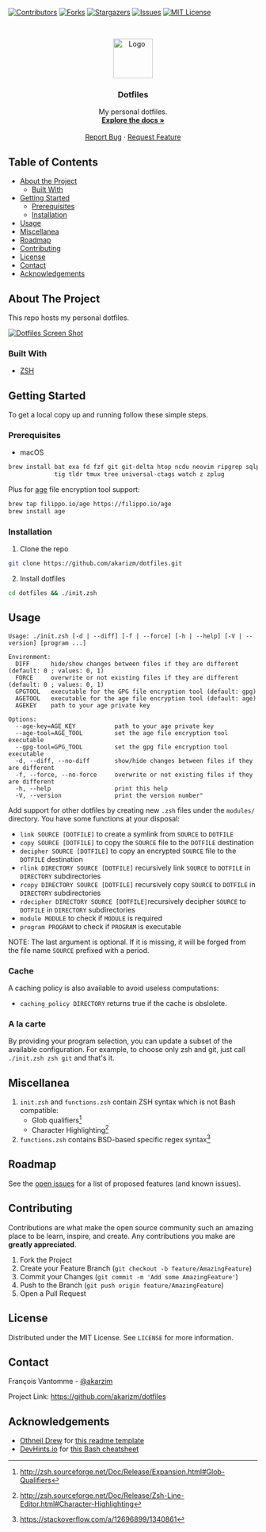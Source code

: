 <!-- PROJECT SHIELDS -->
[![Contributors][contributors-shield]][contributors-url]
[![Forks][forks-shield]][forks-url]
[![Stargazers][stars-shield]][stars-url]
[![Issues][issues-shield]][issues-url]
[![MIT License][license-shield]][license-url]

<!-- PROJECT LOGO -->
<br />
<p align="center">
  <a href="https://github.com/akarizm/dotfiles">
    <img src="images/logo.svg" alt="Logo" width="80" height="80">
  </a>

  <h3 align="center">Dotfiles</h3>

  <p align="center">
    My personal dotfiles.
    <br />
    <a href="https://github.com/akarizm/dotfiles"><strong>Explore the docs »</strong></a>
    <br />
    <br />
    <a href="https://github.com/akarizm/dotfiles/issues">Report Bug</a>
    ·
    <a href="https://github.com/akarizm/dotfiles/issues">Request Feature</a>
  </p>
</p>

<!-- TABLE OF CONTENTS -->
## Table of Contents

* [About the Project](#about-the-project)
  * [Built With](#built-with)
* [Getting Started](#getting-started)
  * [Prerequisites](#prerequisites)
  * [Installation](#installation)
* [Usage](#usage)
* [Miscellanea](#miscellanea)
* [Roadmap](#roadmap)
* [Contributing](#contributing)
* [License](#license)
* [Contact](#contact)
* [Acknowledgements](#acknowledgements)

## About The Project

This repo hosts my personal dotfiles.

[![Dotfiles Screen Shot][screenshot]][screenshot]

### Built With

* [ZSH](http://zsh.sourceforge.net/)

## Getting Started

To get a local copy up and running follow these simple steps.

### Prerequisites

* macOS

```sh
brew install bat exa fd fzf git git-delta htop ncdu neovim ripgrep sqlparse \
             tig tldr tmux tree universal-ctags watch z zplug
```

Plus for [age] file encryption tool support:

```sh
brew tap filippo.io/age https://filippo.io/age
brew install age
```

[age]: https://github.com/FiloSottile/age

### Installation

1. Clone the repo

```sh
git clone https://github.com/akarizm/dotfiles.git
```

2. Install dotfiles

```sh
cd dotfiles && ./init.zsh
```

## Usage

```
Usage: ./init.zsh [-d | --diff] [-f | --force] [-h | --help] [-V | --version] [program ...]

Environment:
  DIFF      hide/show changes between files if they are different (default: 0 ; values: 0, 1)
  FORCE     overwrite or not existing files if they are different (default: 0 ; values: 0, 1)
  GPGTOOL   executable for the GPG file encryption tool (default: gpg)
  AGETOOL   executable for the age file encryption tool (default: age)
  AGEKEY    path to your age private key

Options:
  --age-key=AGE_KEY           path to your age private key
  --age-tool=AGE_TOOL         set the age file encryption tool executable
  --gpg-tool=GPG_TOOL         set the gpg file encryption tool executable
  -d, --diff, --no-diff       show/hide changes between files if they are different
  -f, --force, --no-force     overwrite or not existing files if they are different
  -h, --help                  print this help
  -V, --version               print the version number"
```

Add support for other dotfiles by creating new `.zsh` files under the `modules/`
directory. You have some functions at your disposal:

- `link SOURCE [DOTFILE]` to create a symlink from `SOURCE` to `DOTFILE`
- `copy SOURCE [DOTFILE]` to copy the `SOURCE` file to the `DOTFILE` destination
- `decipher SOURCE [DOTFILE]` to copy an encrypted `SOURCE` file to the `DOTFILE` destination
- `rlink DIRECTORY SOURCE [DOTFILE]` recursively link `SOURCE` to `DOTFILE` in `DIRECTORY` subdirectories
- `rcopy DIRECTORY SOURCE [DOTFILE]` recursively copy `SOURCE` to `DOTFILE` in `DIRECTORY` subdirectories
- `rdecipher DIRECTORY SOURCE [DOTFILE]`recursively decipher `SOURCE` to `DOTFILE` in `DIRECTORY` subdirectories
- `module MODULE` to check if `MODULE` is required
- `program PROGRAM` to check if `PROGRAM` is executable

NOTE: The last argument is optional. If it is missing, it will be forged from
      the file name `SOURCE` prefixed with a period.

### Cache

A caching policy is also available to avoid useless computations:

- `caching_policy DIRECTORY` returns true if the cache is obslolete.

### A la carte

By providing your program selection, you can update a subset of the available
configuration. For example, to choose only zsh and git, just call `./init.zsh
zsh git` and that's it.

## Miscellanea

1. `init.zsh` and `functions.zsh` contain ZSH syntax which is not Bash compatible:
   - Glob qualifiers[^1]
   - Character Highlighting[^2]
1. `functions.zsh` contains BSD-based specific regex syntax[^3]

## Roadmap

See the [open issues](https://github.com/akarizm/dotfiles/issues) for a list of
proposed features (and known issues).

## Contributing

Contributions are what make the open source community such an amazing place to
be learn, inspire, and create. Any contributions you make are **greatly
appreciated**.

1. Fork the Project
2. Create your Feature Branch (`git checkout -b feature/AmazingFeature`)
3. Commit your Changes (`git commit -m 'Add some AmazingFeature'`)
4. Push to the Branch (`git push origin feature/AmazingFeature`)
5. Open a Pull Request

## License

Distributed under the MIT License. See `LICENSE` for more information.

## Contact

François Vantomme - [@akarzim](https://mastodon.host/@akarzim)

Project Link: <https://github.com/akarizm/dotfiles>

## Acknowledgements

* [Othneil Drew][othneildrew] for [this readme template][readme-template]
* [DevHints.io][devhints] for [this Bash cheatsheet][bash]

<!-- footnotes -->
[^1]: http://zsh.sourceforge.net/Doc/Release/Expansion.html#Glob-Qualifiers
[^2]: http://zsh.sourceforge.net/Doc/Release/Zsh-Line-Editor.html#Character-Highlighting
[^3]: https://stackoverflow.com/a/12696899/1340861

<!-- https://www.markdownguide.org/basic-syntax/#reference-style-links -->
[contributors-shield]: https://img.shields.io/github/contributors/akarzim/dotfiles.svg?style=flat-square
[contributors-url]: https://github.com/akarzim/dotfiles/graphs/contributors
[forks-shield]: https://img.shields.io/github/forks/akarzim/dotfiles.svg?style=flat-square
[forks-url]: https://github.com/akarzim/dotfiles/network/members
[stars-shield]: https://img.shields.io/github/stars/akarzim/dotfiles.svg?style=flat-square
[stars-url]: https://github.com/akarzim/dotfiles/stargazers
[issues-shield]: https://img.shields.io/github/issues/akarzim/dotfiles.svg?style=flat-square
[issues-url]: https://github.com/akarzim/dotfiles/issues
[license-shield]: https://img.shields.io/github/license/akarzim/dotfiles.svg?style=flat-square
[license-url]: https://github.com/akarzim/dotfiles/blob/master/LICENSE.txt
[screenshot]: images/screenshot.png
[othneildrew]: https://github.com/othneildrew
[readme-template]: https://github.com/othneildrew/Best-README-Template
[devhints]: https://devhints.io/
[bash]: https://devhints.io/bash
